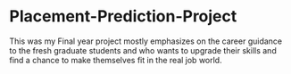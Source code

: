 # Placement-Prediction-Project
This was my Final year project mostly emphasizes on the career guidance to the fresh graduate students and who wants to upgrade their skills and find a chance to make themselves fit in the real job world.
